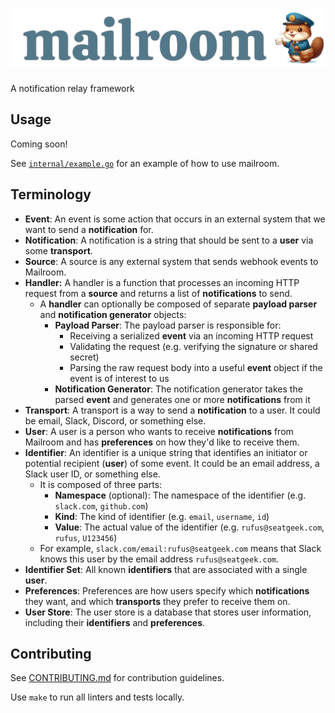 # ![mailroom](./mailroom.png)

A notification relay framework

## Usage

Coming soon!

See [`internal/example.go`](./internal/example.go) for an example of how to use mailroom.

## Terminology

- **Event**: An event is some action that occurs in an external system that we want to send a **notification** for.
- **Notification**: A notification is a string that should be sent to a **user** via some **transport**.
- **Source**: A source is any external system that sends webhook events to Mailroom.
- **Handler:** A handler is a function that processes an incoming HTTP request from a **source** and returns a list of **notifications** to send.
  - A **handler** can optionally be composed of separate **payload parser** and **notification generator** objects:
    - **Payload Parser**: The payload parser is responsible for:
      - Receiving a serialized **event** via an incoming HTTP request
      - Validating the request (e.g. verifying the signature or shared secret)
      - Parsing the raw request body into a useful **event** object if the event is of interest to us
    - **Notification Generator**: The notification generator takes the parsed **event** and generates one or more **notifications** from it
- **Transport**: A transport is a way to send a **notification** to a user. It could be email, Slack, Discord, or something else.
- **User**: A user is a person who wants to receive **notifications** from Mailroom and has **preferences** on how they'd like to receive them.
- **Identifier**: An identifier is a unique string that identifies an initiator or potential recipient (**user**) of some event. It could be an email address, a Slack user ID, or something else.
  - It is composed of three parts:
    - **Namespace** (optional): The namespace of the identifier (e.g. `slack.com`, `github.com`)
    - **Kind**: The kind of identifier (e.g. `email`, `username`, `id`)
    - **Value**: The actual value of the identifier (e.g. `rufus@seatgeek.com`, `rufus`, `U123456`)
  - For example, `slack.com/email:rufus@seatgeek.com` means that Slack knows this user by the email address `rufus@seatgeek.com`.
- **Identifier Set**: All known **identifiers** that are associated with a single **user**.
- **Preferences**: Preferences are how users specify which **notifications** they want, and which **transports** they prefer to receive them on.
- **User Store**: The user store is a database that stores user information, including their **identifiers** and **preferences**.

## Contributing

See [CONTRIBUTING.md](./CONTRIBUTING.md) for contribution guidelines.

Use `make` to run all linters and tests locally.
